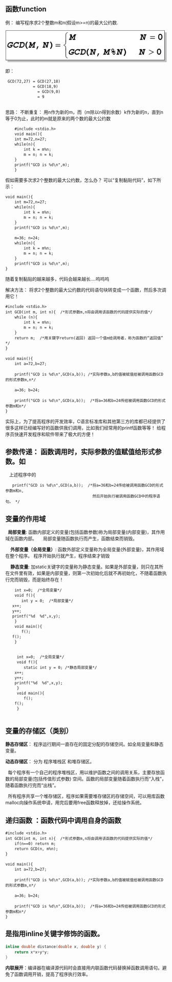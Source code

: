 ## 函数function

例： 编写程序求2个整数m和n(假设m>=n)的最大公约数.

![](imgs/GCD.jpg)

即：
```
 GCD(72,27) = GCD(27,18)
  	        = GCD(18,9)
	          = GCD(9,0)
	          = 9
            
```
思路： 不断重复： 用n作为新的m，而（m除以n得到余数）k作为新的n，直到n等于0为止，此时的m就是原来的两个数的最大公约数
```
    #include <stdio.h>
    void main(){
	int m=72,n=27;	
	while(n){
		int k = m%n;
		m = n; n = k;
	}	
	printf("GCD is %d\n",m);
    }
```
假如需要多次求2个整数的最大公约数，怎么办？ 可以“复制黏贴代码”，如下所示：
```
void main(){
	int m=72,n=27;	
	while(n){
		int k = m%n;
		m = n; n = k;
	}	
	printf("GCD is %d\n",m);

    m=36; n=24;
    while(n){
		int k = m%n;
		m = n; n = k;
	}	
	printf("GCD is %d\n",m);
}
```

随着复制黏贴的越来越多，代码会越来越长....呜呜呜

解决方法： 将求2个整数的最大公约数的代码语句块转变成一个函数，然后多次调用它！

```
#include <stdio.h>
int GCD(int m, int n){  /*形式参数m,n将由调用该函数的代码提供实际的值*/
	while (n){
		int k = m%n;
		m = n; n = k;
	}
	return m;  /*用关键字return(返回) 返回一个值m给调用者，称为函数的“返回值” */
}

void main(){
    int a=72,b=27;  	
    
    printf("GCD is %d\n",GCD(a,b)); /*实际参数a,b的值被赋值给被调用函数GCD的形式参数m,n*/
                                    
    a=36; b=24;
    
    printf("GCD is %d\n",GCD(a,b));  /*将a=36和b=24传给被调用函数GCD的形式参数m和n*/
}
```

实际上，为了提高程序的开发效率，C语言标准库和其他第三方的库都已经提供了很多这样已经编写好的函数供我们调用，比如我们经常用的printf函数等等！
给程序员快速开发程序和软件带来了极大的方便！
 
## 参数传递： 函数调用时，实际参数的值赋值给形式参数。如
    上述程序中的
 ```
    printf("GCD is %d\n",GCD(a,b));  /*将a=36和b=24传给被调用函数GCD的形式参数m和n,
                                       然后开始执行被调用函数GCD中的程序语句。 */
```

## 变量的作用域
   
   **局部变量**:  函数内部定义的变量(包括函数参数)称为局部变量(内部变量)，其作用域在函数内部。
     局部变量随函数执行而产生，函数结束而销毁。
     
     **外部变量（全局变量）**:  函数外部定义变量称为全局变量(外部变量)，其作用域在整个程序。
    程序开始执行就产生，程序结束才销毁

     
     **静态变量**:  加static关键字的变量称为静态变量。如果是外部变量，则只在其所在文件里有效，如果是内部变量，则第一次初始化后就不再初始化，不随着函数执行完而销毁，而是始终存在！
     
 ```
     int x=0;  /*全局变量*/
     void f(){
        int y = 0;  /*局部变量*/
	x++;
	y++;
	printf("%d  %d",x,y);
     }
     void main(){
        f();
	f();
     }
     
```
    
```
     int x=0;  /*全局变量*/
     void f(){
        static int y = 0; /*静态局部变量*/
	x++;
	y++;
	printf("%d  %d",x,y);
     }
     void main(){
        f();
	f();
     }
     
```

## 变量的存储区（类别）

**静态存储区**：  程序运行期间一直存在的固定分配的存储空间。如全局变量和静态变量。    

**动态存储区**： 分为 程序堆栈区 和堆存储区。        

    每个程序有一个自己的程序堆栈区，用以维护函数之间的调用关系，主要存放函数的局部变量(包括传值形式参数) 空间。函数的局部变量随着函数执行而“入栈”，随着函数执行完而“出栈”。

   所有程序共享一个堆存储区，程序如果需要堆存储区的存储空间，可以用库函数malloc向操作系统申请，用完后要用free函数释放掉，还给操作系统。
   
## 递归函数 ：函数代码中调用自身的函数

```
#include <stdio.h>
int GCD(int m, int n){  /*形式参数m,n将由调用该函数的代码提供实际的值*/
    if(n==0) return m;
    return GCD(n, m%n);	
}

void main(){
    int a=72,b=27;  	
    
    printf("GCD is %d\n",GCD(a,b)); /*实际参数a,b的值被赋值给被调用函数GCD的形式参数m,n*/
                                    
    a=36; b=24;
    
    printf("GCD is %d\n",GCD(a,b));  /*将a=36和b=24传给被调用函数GCD的形式参数m和n*/
}
```

## 是指用inline关键字修饰的函数。

```c
inline double distance(double x, double y) {     
    return x*x+y*y;
}

```
**内联展开**：编译器在编译源代码时会直接用内联函数代码替换掉函数调用语句。避免了函数调用开销，提高了程序执行效率。
